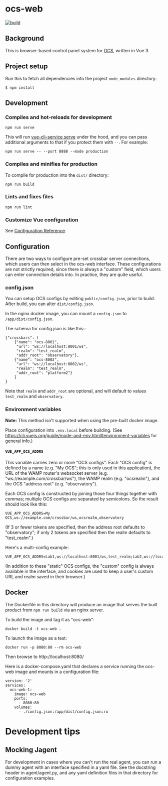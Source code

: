 # ocs-web

[![build](https://img.shields.io/github/actions/workflow/status/simonsobs/ocs-web/build.yaml?branch=main)](https://github.com/simonsobs/ocs-web/actions/workflows/build.yaml)

## Background

This is browser-based control panel system for
[OCS](https://github.com/simonsobs/ocs), written in Vue 3.

## Project setup

Run this to fetch all dependencies into the project `node_modules`
directory:

```
$ npm install
```

## Development

### Compiles and hot-reloads for development

```
npm run serve
```

This will run [vue-cli-service
serve](https://cli.vuejs.org/guide/cli-service.html#vue-cli-service-serve)
under the hood, and you can pass additional arguments to that if you
protect them with `--`.  For example:

```
npm run serve -- --port 8888 --mode production
```

### Compiles and minifies for production

To compile for production into the `dist/` directory:

```
npm run build
```

### Lints and fixes files

```
npm run lint
```

### Customize Vue configuration
See [Configuration Reference](https://cli.vuejs.org/config/).


## Configuration

There are two ways to configure pre-set crossbar server connections, which
users can then select in the ocs-web interface. These configurations are not
strictly required, since there is always a "custom" field, which users can enter
connection details into. In practice, they are quite useful.

### config.json

You can setup OCS configs by editing `public/config.json`, prior to
build. After build, you can alter `dist/config.json`.

In the nginx docker image, you can mount a `config.json` to
`/app/dist/config.json`.

The schema for config.json is like this::

```
{"crossbars": [
    {"name": "ocs-8001",
     "url": "ws://localhost:8001/ws",
     "realm": "test_realm",
     "addr_root": "observatory"},
    {"name": "ocs-8002",
     "url": "ws://localhost:8002/ws",
     "realm": "test_realm",
     "addr_root": "platform2"}
    ]
}
```

Note that `realm` and `addr_root` are optional, and will default to
values `test_realm` and `observatory`.


### Environment variables

**Note:** This method isn't supported when using the pre-built docker image.

Place configuration into `.env.local` before building. (See
https://cli.vuejs.org/guide/mode-and-env.html#environment-variables
for general info.)

#### `VUE_APP_OCS_ADDRS`

This variable carries zero or more "OCS configs".  Each "OCS config"
is defined by a name (e.g. "My OCS"; this is only used in this
application), the URL of the WAMP router's websocket server
(e.g. "ws://example.com/crossbar/ws"), the WAMP realm
(e.g. "ocsrealm"), and the OCS "address root" (e.g. "observatory").

Each OCS config is constructed by joining those four things together
with commas; multiple OCS configs are separated by semicolons.  So the
result should look like this:

```
VUE_APP_OCS_ADDRS=My OCS,ws://example.com/crossbar/ws,ocsrealm,observatory
```

(If 3 or fewer tokens are specified, then the address root defaults to
"observatory"; if only 2 tokens are specified then the realm defaults
to "test_realm".)

Here's a multi-config example:
```
VUE_APP_OCS_ADDRS=Lab1,ws://localhost:8001/ws,test_realm;Lab2,ws://localhost:8002/ws,test_realm,platform2
```

(In addition to these "static" OCS configs, the "custom" config is
always available in the interface, and cookies are used to keep a
user's custom URL and realm saved in their browser.)

## Docker

The Dockerfile in this directory will produce an image that serves the built
product from `npm run build` via an nginx server.

To build the image and tag it as "ocs-web":
```
docker build -t ocs-web .
```

To launch the image as a test:
```
docker run -p 8080:80 --rm ocs-web
```

Then browse to http://localhost:8080/

Here is a docker-compose.yaml that declares a service running the
ocs-web image and mounts in a configuration file:
```
version: '2'
services:
  ocs-web-1:
    image: ocs-web
    ports:
      - 8080:80
    volumes:
      - ./config.json:/app/dist/config.json:ro
```

# Development tips

## Mocking Jagent

For development in cases where you can't run the real agent, you can
run a dummy agent with an interface specified in a yaml file.  See the
docstring header in agent/agent.py, and any yaml definition files in
that directory for configuration examples.

